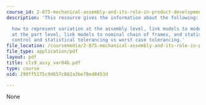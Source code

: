 ```yaml
---
course_id: 2-875-mechanical-assembly-and-its-role-in-product-development-fall-2004
description: 'This resource gives the information about the following:

  how to represent variation at the assembly level, link models to models of variation
  at the part level, link models to nominal chain of frames, and statistical process
  control and statistical tolerancing vs worst case tolerancing.'
file_location: /coursemedia/2-875-mechanical-assembly-and-its-role-in-product-development-fall-2004/290ff5175c9d657c882a3be78ed8453d_cls9_assy_var04b.pdf
file_type: application/pdf
layout: pdf
title: cls9_assy_var04b.pdf
type: course
uid: 290ff5175c9d657c882a3be78ed8453d

---
```

None